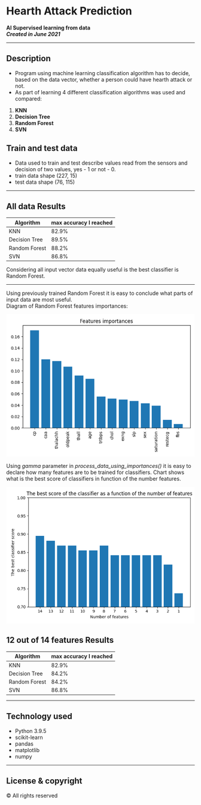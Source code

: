 # Hearth Attack Prediction
**AI Supervised learning from data** <br />
***Created in June 2021***

---

## Description
- Program using machine learning classification algorithm has to decide, based on the data vector, whether a person could have hearth attack or not.
- As part of learning 4 different classification algorithms was used and compared:

1. **KNN**
2. **Decision Tree**
3. **Random Forest**
4. **SVN**

## Train and test data
- Data used to train and test describe values read from the sensors and decision of two values, yes - 1 or not - 0.
- train data shape (227, 15)
- test data shape (76, 115)
---

## All data Results 
Algorithm       | max accuracy I reached    |
 -------------- | ------------------------- |
KNN             |           82.9%           |
Decision Tree   |           89.5%           |
Random Forest   |           88.2%           |
SVN             |           86.8%           |

Considering all input vector data equally useful is the best classifier is Random Forest. 

---
Using previously trained Random Forest it is easy to conclude what parts of input data are most useful. <br />
Diagram of Random Forest features importances:

![features_importances_chart](diagrams/features_importances.png)

Using *gamma* parameter in *process_data_using_importances()* it is easy to declare how many features are to be trained for classifiers. <be />
Chart shows what is the best score of classifiers in function of the number features.

![classifiers_scores](diagrams/classifiers_scores.png)

## 12 out of 14 features Results
Algorithm       | max accuracy I reached    |
 -------------- | ------------------------- |
KNN             |           82.9%           |
Decision Tree   |           84.2%           |
Random Forest   |           84.2%           |
SVN             |           86.8%           |
---

## Technology used
+ Python 3.9.5
+ scikit-learn
+ pandas
+ matplotlib
+ numpy

---

## License & copyright
© All rights reserved
